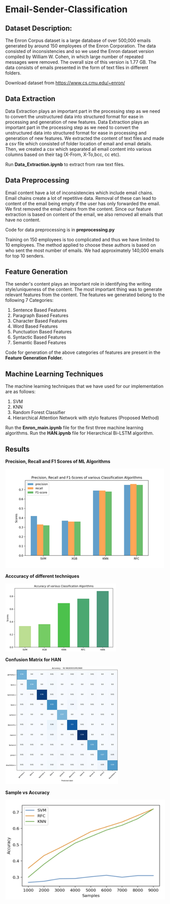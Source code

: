 # Email-Sender-Classification

## Dataset Description:
The Enron Corpus dataset is a large database of over 500,000 emails generated by around 150 employees of the Enron Corporation. The data 
consisted of inconsistencies and so we used the Enron dataset version compiled by William W. Cohen, in which large number of repeated
messages were removed. The overall size of this version is 1.77 GB. The data consists of emails presented in the form of text files in 
different folders.

Download dataset from https://www.cs.cmu.edu/~enron/

## Data Extraction
Data Extraction plays an important part in the processing step as we need to convert the unstructured data into structured format for ease
in processing and generation of new features. Data Extraction plays an important part in the processing step as we need to convert the 
unstructured data into structured format for ease in processing and generation of new features. We extracted the content of text files and
made a csv file which consisted of folder location of email and email details. Then, we created a csv which separated all email content 
into various columns based on their tag (X-From, X-To,bcc, cc etc).

Run <b>Data_Extraction.ipynb</b> to extract from raw text files.

## Data Preprocessing
Email content have a lot of inconsistencies which include email chains. Email chains create a lot of repetitive data. Removal of these can lead to content of the email being empty if the user has only forwarded the email. We first removed the email chains from the content. Since our feature extraction is based on content of the email, we also removed all emails that have no content.


Code for data preprocessing is in <b>preprocessing.py</b>

Training on 150 employees is too complicated and thus we have limited to 10 employees. The method applied to choose these authors is based on who sent the most number of emails. We had approximately 140,000 emails for top 10 senders.

## Feature Generation
The sender's content plays an important role in identifying the writing style/uniqueness of the content. The most important thing was to generate relevant features from the content. The features we generated belong to the following 7 Categories:
1) Sentence Based Features
2) Paragraph Based Features
3) Character Based Features
4) Word Based Features
5) Punctuation Based Features
6) Syntactic Based Features
7) Semantic Based Features

Code for generation of the above categories of features are present in the <b>Feature Generation Folder.</b>

## Machine Learning Techniques
The machine learning techniques that we have used for our implementation are as follows:
1) SVM
2) KNN
3) Random Forest Classifier
4) Hierarchical Attention Network with stylo features (Proposed Method)

Run the <b>Enron_main.ipynb</b> file for the first three machine learning algorithms.
Run the <b>HAN.ipynb</b> file for Hierarchical Bi-LSTM algorithm.

## Results

<b> Precision, Recall and F1 Scores of ML Algorithms </b>

![alt text](https://github.com/kdave97/Email-Sender-Classification/blob/master/Results/Scores.png)

<b> Acccuracy of different techniques </b>

![alt text](https://github.com/kdave97/Email-Sender-Classification/blob/master/Results/accuracy.png)

<b> Confusion Matrix for HAN </b>

![alt text](https://github.com/kdave97/Email-Sender-Classification/blob/master/Results/HAN_Confusion_Matrix.png)

<b> Sample vs Accuracy </b>

![alt text](https://github.com/kdave97/Email-Sender-Classification/blob/master/Results/sample_accuracy.png)






